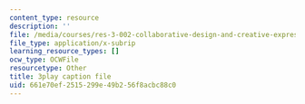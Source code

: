 ```yaml
---
content_type: resource
description: ''
file: /media/courses/res-3-002-collaborative-design-and-creative-expression-with-arduino-microcontrollers-january-iap-2017/661e70ef2515299e49b256f8acbc88c0_psoIl5k1FIs.srt
file_type: application/x-subrip
learning_resource_types: []
ocw_type: OCWFile
resourcetype: Other
title: 3play caption file
uid: 661e70ef-2515-299e-49b2-56f8acbc88c0
---
```

